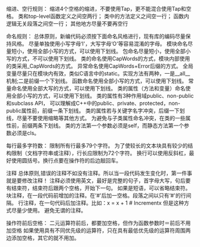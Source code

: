 缩进、空行规则：
缩进4个空格的缩进，不要使用Tap，更不能混合使用Tap和空格。
类和top-level函数定义之间空两行；
类中的方法定义之间空一行；
函数内逻辑无关段落之间空一行；
其他地方尽量不要再空行

命名规则：
总体原则，新编代码必须按下面命名风格进行，现有库的编码尽量保持风格。
尽量单独使用小写字母‘l'，大写字母‘O'等容易混淆的字母。
模块命名尽量短小，使用全部小写的方式，可以使用下划线。
包命名尽量短小，使用全部小写的方式，不可以使用下划线。
类的命名使用CapWords的方式，模块内部使用的类采用_CapWords的方式。
异常命名使用CapWords+Error后缀的方式。
全局变量尽量只在模块内有效，类似C语言中的static。实现方法有两种，一是__all__机制;二是前缀一个下划线。
函数命名使用全部小写的方式，可以使用下划线。
常量命名使用全部大写的方式，可以使用下划线。
类的属性（方法和变量）命名使用全部小写的方式，可以使用下划线。
类的属性有3种作用域public、non-public和subclass API，
可以理解成C++中的public、private、protected，non-public属性前，前缀一条下划线。
类的属性若与关键字名字冲突，后缀一下划线，尽量不要使用缩略等其他方式。
为避免与子类属性命名冲突，在类的一些属性前，前缀两条下划线。
类的方法第一个参数必须是self，而静态方法第一个参数必须是cls。

每行最多字符数：
限制所有行最多79个字符。
为了使较长的文本块具有较少的结构限制（文档字符串或注释），行长应限制为72个字符。
换行可以使用反斜杠，最好使用圆括号。换行点要在操作符的后边敲回车。

注释
总体原则,错误的注释不如没有注释。所以当一段代码发生变化时，第一件事就是要修改注释！
注释必须使用英文，最好是完整的句子，首字母大写，句后要有结束符，结束符后跟两个空格，开始下一句。
如果是短语，可以省略结束符。
块注释，在一段代码前增加的注释。在‘#'后加一空格。段落之间以只有‘#'的行间隔。
行注释，在一句代码后加注释。比如：x = x + 1 # Incrementx 但是这种方式尽量少使用。
避免无谓的注释。

操作符前后空格：
二元运算符前后，都要加空格，但作为函数参数时＝前后不用加空格 如果使用具有不同优先级的运算符，只在具有最低优先级的运算符周围两边添加空格，其它的就不用加。
